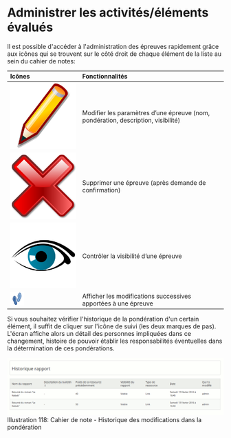 # Administrer les activités/éléments évalués

Il est possible d'accéder à l'administration des épreuves rapidement grâce aux icônes qui se trouvent sur le côté droit de chaque élément de la liste au sein du cahier de notes:

| Icônes | Fonctionnalités |
| :--- | :--- |
| ![](../../.gitbook/assets/image182%20%281%29.svg) | Modifier les paramètres d’une épreuve \(nom, pondération, description, visibilité\) |
| ![](../../.gitbook/assets/image183%20%281%29.svg) | Supprimer une épreuve \(après demande de confirmation\) |
| ![](../../.gitbook/assets/image184%20%281%29.svg) | Contrôler la visibilité d’une épreuve |
| ![](../../.gitbook/assets/image185%20%281%29.png) | Afficher les modifications successives apportées à une épreuve |

Si vous souhaitez vérifier l'historique de la pondération d'un certain élément, il suffit de cliquer sur l'icône de suivi \(les deux marques de pas\). L'écran affiche alors un détail des personnes impliquées dans ce changement, histoire de pouvoir établir les responsabilités éventuelles dans la détermination de ces pondérations.

![](../../.gitbook/assets/image186%20%281%29.png)Illustration 118: Cahier de note - Historique des modifications dans la pondération

